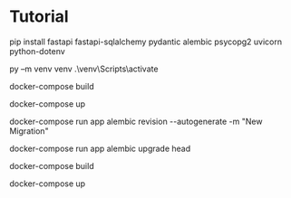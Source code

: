 # Tutorial

pip install fastapi fastapi-sqlalchemy pydantic alembic psycopg2 uvicorn python-dotenv

py –m venv venv
.\venv\Scripts\activate

docker-compose build

docker-compose up

docker-compose run app alembic revision --autogenerate -m "New Migration"

docker-compose run app alembic upgrade head

docker-compose build

docker-compose up

